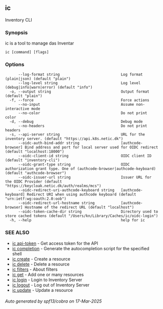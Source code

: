 ## ic

Inventory CLI

### Synopsis

ic is a tool to manage das Inventar

```
ic [command] [flags]
```

### Options

```
      --log-format string                            Log format (plain|json) (default "plain")
      --log-level string                             Log level (debug|info|warn|error) (default "info")
  -o, --output string                                Output format (default "plain")
  -f, --force                                        Force actions
      --no-input                                     Assume non-interactive mode
      --no-color                                     Do not print color
  -d, --debug                                        Debug mode
      --no-headers                                   Do not print headers
  -s, --api-server string                            URL for the inventory server. (default "https://api.k8s.netic.dk")
      --oidc-auth-bind-addr string                   [authcode-browser] Bind address and port for local server used for OIDC redirect (default "localhost:18000")
      --oidc-client-id string                        OIDC client ID (default "inventory-cli")
      --oidc-grant-type string                       OIDC authorization grant type. One of (authcode-browser|authcode-keyboard) (default "authcode-browser")
      --oidc-issuer-url string                       Issuer URL for the OIDC Provider (default "https://keycloak.netic.dk/auth/realms/mcs")
      --oidc-redirect-uri-authcode-keyboard string   [authcode-keyboard] Redirect URI when using authcode keyboard (default "urn:ietf:wg:oauth:2.0:oob")
      --oidc-redirect-url-hostname string            [authcode-browser] Hostname of the redirect URL (default "localhost")
      --oidc-token-cache-dir string                  Directory used to store cached tokens (default "/Users/kn/Library/Caches/ic/oidc-login")
  -h, --help                                         help for ic
```

### SEE ALSO

* [ic api-token](ic_api-token.md)	 - Get access token for the API
* [ic completion](ic_completion.md)	 - Generate the autocompletion script for the specified shell
* [ic create](ic_create.md)	 - Create a resource
* [ic delete](ic_delete.md)	 - Delete a resource
* [ic filters](ic_filters.md)	 - About filters
* [ic get](ic_get.md)	 - Add one or many resources
* [ic login](ic_login.md)	 - Login to Inventory Server
* [ic logout](ic_logout.md)	 - Log out of Inventory Server
* [ic update](ic_update.md)	 - Update a resource

###### Auto generated by spf13/cobra on 17-Mar-2025
